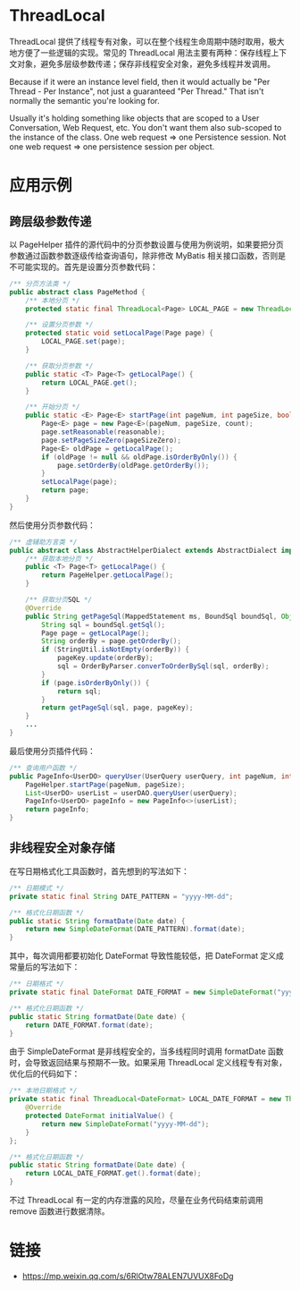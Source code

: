 # ThreadLocal

ThreadLocal 提供了线程专有对象，可以在整个线程生命周期中随时取用，极大地方便了一些逻辑的实现。常见的 ThreadLocal 用法主要有两种：保存线程上下文对象，避免多层级参数传递；保存非线程安全对象，避免多线程并发调用。

Because if it were an instance level field, then it would actually be "Per Thread - Per Instance", not just a guaranteed "Per Thread." That isn't normally the semantic you're looking for.

Usually it's holding something like objects that are scoped to a User Conversation, Web Request, etc. You don't want them also sub-scoped to the instance of the class.
One web request => one Persistence session.
Not one web request => one persistence session per object.

# 应用示例

## 跨层级参数传递

以 PageHelper 插件的源代码中的分页参数设置与使用为例说明，如果要把分页参数通过函数参数逐级传给查询语句，除非修改 MyBatis 相关接口函数，否则是不可能实现的。首先是设置分页参数代码：

```java
/** 分页方法类 */
public abstract class PageMethod {
    /** 本地分页 */
    protected static final ThreadLocal<Page> LOCAL_PAGE = new ThreadLocal<Page>();

    /** 设置分页参数 */
    protected static void setLocalPage(Page page) {
        LOCAL_PAGE.set(page);
    }

    /** 获取分页参数 */
    public static <T> Page<T> getLocalPage() {
        return LOCAL_PAGE.get();
    }

    /** 开始分页 */
    public static <E> Page<E> startPage(int pageNum, int pageSize, boolean count, Boolean reasonable, Boolean pageSizeZero) {
        Page<E> page = new Page<E>(pageNum, pageSize, count);
        page.setReasonable(reasonable);
        page.setPageSizeZero(pageSizeZero);
        Page<E> oldPage = getLocalPage();
        if (oldPage != null && oldPage.isOrderByOnly()) {
            page.setOrderBy(oldPage.getOrderBy());
        }
        setLocalPage(page);
        return page;
    }
}
```

然后使用分页参数代码：

```java
/** 虚辅助方言类 */
public abstract class AbstractHelperDialect extends AbstractDialect implements Constant {
    /** 获取本地分页 */
    public <T> Page<T> getLocalPage() {
        return PageHelper.getLocalPage();
    }

    /** 获取分页SQL */
    @Override
    public String getPageSql(MappedStatement ms, BoundSql boundSql, Object parameterObject, RowBounds rowBounds, CacheKey pageKey) {
        String sql = boundSql.getSql();
        Page page = getLocalPage();
        String orderBy = page.getOrderBy();
        if (StringUtil.isNotEmpty(orderBy)) {
            pageKey.update(orderBy);
            sql = OrderByParser.converToOrderBySql(sql, orderBy);
        }
        if (page.isOrderByOnly()) {
            return sql;
        }
        return getPageSql(sql, page, pageKey);
    }
    ...
}
```

最后使用分页插件代码：

```java
/** 查询用户函数 */
public PageInfo<UserDO> queryUser(UserQuery userQuery, int pageNum, int pageSize) {
    PageHelper.startPage(pageNum, pageSize);
    List<UserDO> userList = userDAO.queryUser(userQuery);
    PageInfo<UserDO> pageInfo = new PageInfo<>(userList);
    return pageInfo;
}
```

## 非线程安全对象存储

在写日期格式化工具函数时，首先想到的写法如下：

```java
/** 日期模式 */
private static final String DATE_PATTERN = "yyyy-MM-dd";

/** 格式化日期函数 */
public static String formatDate(Date date) {
    return new SimpleDateFormat(DATE_PATTERN).format(date);
}
```

其中，每次调用都要初始化 DateFormat 导致性能较低，把 DateFormat 定义成常量后的写法如下：

```java
/** 日期格式 */
private static final DateFormat DATE_FORMAT = new SimpleDateFormat("yyyy-MM-dd");

/** 格式化日期函数 */
public static String formatDate(Date date) {
    return DATE_FORMAT.format(date);
}
```

由于 SimpleDateFormat 是非线程安全的，当多线程同时调用 formatDate 函数时，会导致返回结果与预期不一致。如果采用 ThreadLocal 定义线程专有对象，优化后的代码如下：

```java
/** 本地日期格式 */
private static final ThreadLocal<DateFormat> LOCAL_DATE_FORMAT = new ThreadLocal<DateFormat>() {
    @Override
    protected DateFormat initialValue() {
        return new SimpleDateFormat("yyyy-MM-dd");
    }
};

/** 格式化日期函数 */
public static String formatDate(Date date) {
    return LOCAL_DATE_FORMAT.get().format(date);
}
```

不过 ThreadLocal 有一定的内存泄露的风险，尽量在业务代码结束前调用 remove 函数进行数据清除。

# 链接

- https://mp.weixin.qq.com/s/6RlOtw78ALEN7UVUX8FoDg
